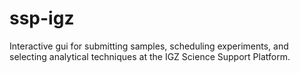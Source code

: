 # ssp-igz
Interactive gui for submitting samples, scheduling experiments, and selecting analytical techniques at the IGZ Science Support Platform.
